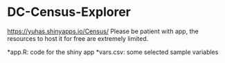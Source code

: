# DC-Census-Explorer
https://yuhas.shinyapps.io/Census/ 
Please be patient with app, the resources to host it for free are extremely limited.

*app.R: code for the shiny app
*vars.csv: some selected sample variables
